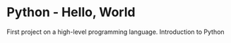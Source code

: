 # Python - Hello, World
First project on a high-level programming language. 
Introduction to Python
